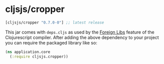 # cljsjs/cropper
[](dependency)
```clojure
[cljsjs/cropper "0.7.0-0"] ;; latest release
```
[](/dependency)

This jar comes with `deps.cljs` as used by the [Foreign Libs][flibs] feature
of the Clojurescript compiler. After adding the above dependency to your project
you can require the packaged library like so:

```clojure
(ns application.core
  (:require cljsjs.cropper))
```
[flibs]: https://github.com/clojure/clojurescript/wiki/Packaging-Foreign-Dependencies
